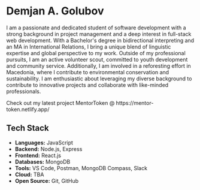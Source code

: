 <h1> Demjan A. Golubov </h1>

<p> I am a passionate and dedicated student of software development with a strong background in project management and a deep interest in full-stack web development. With a Bachelor's degree in bidirectional interpreting and an MA in International Relations, I bring a unique blend of linguistic expertise and global perspective to my work. Outside of my professional pursuits, I am an active volunteer scout, committed to youth development and community service. Additionally, I am involved in a reforesting effort in Macedonia, where I contribute to environmental conservation and sustainability. I am enthusiastic about leveraging my diverse background to contribute to innovative projects and collaborate with like-minded professionals. </p>

<p>Check out my latest project MentorToken @ https://mentor-token.netlify.app/</p>

## Tech Stack

- **Languages:** JavaScript
- **Backend:** Node.js, Express
- **Frontend:** React.js
- **Databases:** MongoDB
- **Tools:** VS Code, Postman, MongoDB Compass, Slack
- **Cloud:** TBA
- **Open Source:** Git, GitHub
